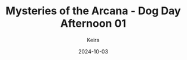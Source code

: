 ---
title: 'Mysteries of the Arcana - Dog Day Afternoon 01'
alt: 'Mysteries of the Arcana'
date: '2024-10-03'
author: 'Keira'
artist: 'Keira'
---